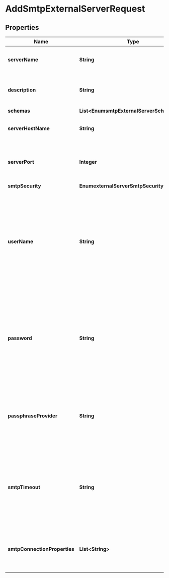 

# AddSmtpExternalServerRequest


## Properties

| Name | Type | Description | Notes |
|------------ | ------------- | ------------- | -------------|
|**serverName** | **String** | Name of the new External Server |  |
|**description** | **String** | A description for this External Server |  [optional] |
|**schemas** | **List&lt;EnumsmtpExternalServerSchemaUrn&gt;** |  |  |
|**serverHostName** | **String** | The host name of the smtp server. |  |
|**serverPort** | **Integer** | The port number where the smtp server listens for requests. |  [optional] |
|**smtpSecurity** | **EnumexternalServerSmtpSecurityProp** |  |  [optional] |
|**userName** | **String** | The name of the login account to use when connecting to the smtp server. Both username and password must be supplied if this attribute is set. |  [optional] |
|**password** | **String** | The login password for the specified user name. Both username and password must be supplied if this attribute is set. |  [optional] |
|**passphraseProvider** | **String** | The passphrase provider to use to obtain the login password for the specified user. |  [optional] |
|**smtpTimeout** | **String** | Specifies the maximum length of time that a connection or attempted connection to a SMTP server may take. |  [optional] |
|**smtpConnectionProperties** | **List&lt;String&gt;** | Specifies the connection properties for the smtp server. |  [optional] |



